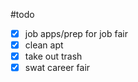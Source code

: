 #todo 

- [x] job apps/prep for job fair
- [x] clean apt
- [x] take out trash
- [x] swat career fair